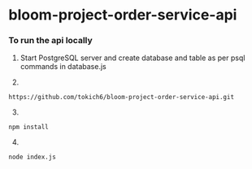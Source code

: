 # bloom-project-order-service-api


### To run the api locally

1. Start PostgreSQL server and create database and table as per psql commands in database.js

2.

```
https://github.com/tokich6/bloom-project-order-service-api.git
```

3.

```
npm install
```

4. 
```
node index.js
```
